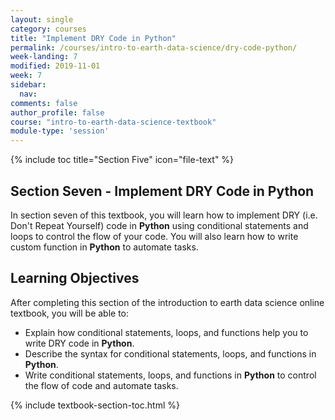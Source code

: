 ```yaml
---
layout: single
category: courses
title: "Implement DRY Code in Python"
permalink: /courses/intro-to-earth-data-science/dry-code-python/
week-landing: 7
modified: 2019-11-01
week: 7
sidebar:
  nav:
comments: false
author_profile: false
course: "intro-to-earth-data-science-textbook"
module-type: 'session'
---
```

{% include toc title="Section Five" icon="file-text" %}

<div class="notice--info" markdown="1">

## <i class="fa fa-ship" aria-hidden="true"></i> Section Seven - Implement DRY Code in Python

In section seven of this textbook, you will learn how to implement DRY (i.e. Don't Repeat Yourself) code in **Python** using conditional statements and loops to control the flow of your code. You will also learn how to write custom function in **Python** to automate tasks. 


## <i class="fa fa-graduation-cap" aria-hidden="true"></i> Learning Objectives

After completing this section of the introduction to earth data science online textbook, you will be able to:

* Explain how conditional statements, loops, and functions help you to write DRY code in **Python**.
* Describe the syntax for conditional statements, loops, and functions in **Python**.
* Write conditional statements, loops, and functions in **Python** to control the flow of code and automate tasks. 

</div>


{% include textbook-section-toc.html %}

